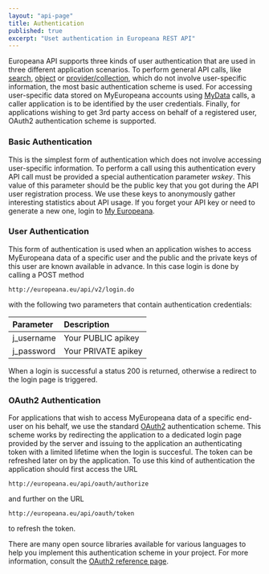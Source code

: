 ```yaml
---
layout: "api-page"
title: Authentication
published: true
excerpt: "Uset authentication in Europeana REST API"
---
```


Europeana API supports three kinds of user authentication that are used in three different application scenarios. To perform general API calls, like [search](http://labs.europeana.eu/api/search), [object](http://labs.europeana.eu/api/object) or [provider/collection](http://labs.europeana.eu/api/provider), which do not involve user-specific information, the most basic authentication scheme is used. For accessing user-specific data stored on MyEuropeana accounts using [MyData](http://labs.europeana.eu/api/myeuropeana) calls, a caller application is to be identified by the user credentials. Finally, for applications wishing to get 3rd party access on behalf of a registered user, OAuth2 authentication scheme is supported.

### Basic Authentication

This is the simplest form of authentication which does not involve accessing user-specific information. To perform a call using this authentication every API call must be provided a special authentication parameter _wskey_. This value of this parameter should be the public key that you got during the API user registration process. We use these keys to anonymously gather interesting statistics about API usage. If you forget your API key or need to generate a new one, login to [My Europeana](http://europeana.eu/portal/myeuropeana#login).

### User Authentication

This form of authentication is used when an application wishes to access MyEuropeana data of a specific user and the public and the private keys of this user are known available in advance. In this case login is done by calling a POST method

    http://europeana.eu/api/v2/login.do    

with the following two parameters that contain authentication credentials:

|Parameter|Description|
|:-------------|:-------------|
|j_username | Your PUBLIC apikey |
|j_password | Your PRIVATE apikey |


When a login is successful a status 200 is returned, otherwise a redirect to the login page is triggered. 

### OAuth2 Authentication

For applications that wish to access MyEuropeana data of a specific end-user on his behalf, we use the standard [OAuth2](http://oauth.net/2/) authentication scheme. This scheme works by redirecting the application to a dedicated login page provided by the server and issuing to the application an authenticating token with a limited lifetime when the login is succesful. The token can be refreshed later on by the application. To use this kind of authentication the application should first access the URL

    http://europeana.eu/api/oauth/authorize
    
and further on the URL

    http://europeana.eu/api/oauth/token
    
    
to refresh the token.

There are many open source libraries available for various languages to help you implement this authentication scheme in your project. For more information, consult the [OAuth2 reference page](http://oauth.net/2/).
